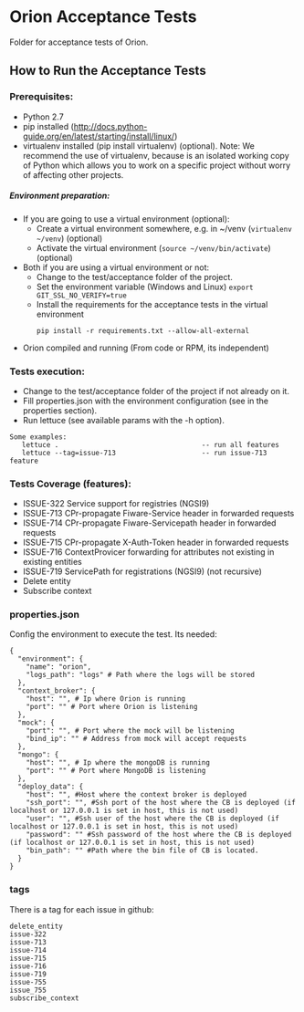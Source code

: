 # Orion Acceptance Tests

Folder for acceptance tests of Orion.

## How to Run the Acceptance Tests

### Prerequisites:

- Python 2.7
- pip installed (http://docs.python-guide.org/en/latest/starting/install/linux/)
- virtualenv installed (pip install virtualenv) (optional).
Note: We recommend the use of virtualenv, because is an isolated working copy of Python which allows you to work on a specific project without worry of affecting other projects.

##### Environment preparation:

- If you are going to use a virtual environment (optional):
  * Create a virtual environment somewhere, e.g. in ~/venv (`virtualenv ~/venv`) (optional)
  * Activate the virtual environment (`source ~/venv/bin/activate`) (optional)
- Both if you are using a virtual environment or not:
  * Change to the test/acceptance folder of the project.
  * Set the environment variable (Windows and Linux) `export GIT_SSL_NO_VERIFY=true`
  * Install the requirements for the acceptance tests in the virtual environment
     ```
     pip install -r requirements.txt --allow-all-external
     ```
- Orion compiled and running (From code or RPM, its independent)

### Tests execution:

- Change to the test/acceptance folder of the project if not already on it.
- Fill properties.json with the environment configuration (see in the properties section).
- Run lettuce (see available params with the -h option).

```
Some examples:
   lettuce .                                   -- run all features
   lettuce --tag=issue-713                     -- run issue-713 feature
```

### Tests Coverage (features):

- ISSUE-322 Service support for registries (NGSI9)
- ISSUE-713 CPr-propagate Fiware-Service header in forwarded requests
- ISSUE-714 CPr-propagate Fiware-Servicepath header in forwarded requests
- ISSUE-715 CPr-propagate X-Auth-Token header in forwarded requests
- ISSUE-716 ContextProvicer forwarding for attributes not existing in existing entities
- ISSUE-719 ServicePath for registrations (NGSI9) (not recursive)
- Delete entity
- Subscribe context

### properties.json

Config the environment to execute the test.
Its needed:
```
{
  "environment": {
    "name": "orion",
    "logs_path": "logs" # Path where the logs will be stored
  },
  "context_broker": {
    "host": "", # Ip where Orion is running
    "port": "" # Port where Orion is listening
  },
  "mock": {
    "port": "", # Port where the mock will be listening
    "bind_ip": "" # Address from mock will accept requests
  },
  "mongo": {
    "host": "", # Ip where the mongoDB is running
    "port": "" # Port where MongoDB is listening
  },
  "deploy_data": {
    "host": "", #Host where the context broker is deployed
    "ssh_port": "", #Ssh port of the host where the CB is deployed (if localhost or 127.0.0.1 is set in host, this is not used)
    "user": "", #Ssh user of the host where the CB is deployed (if localhost or 127.0.0.1 is set in host, this is not used)
    "password": "" #Ssh password of the host where the CB is deployed (if localhost or 127.0.0.1 is set in host, this is not used)
    "bin_path": "" #Path where the bin file of CB is located.
  }
}
```


### tags

There is a tag for each issue in github:

```
delete_entity
issue-322
issue-713
issue-714
issue-715
issue-716
issue-719
issue-755
issue_755
subscribe_context
```

